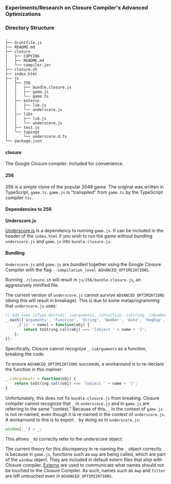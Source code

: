 ### Experiments/Research on Closure Compiler's Advanced Optimizations

### Directory Structure

```
.
├── Gruntfile.js
├── README.md
├── closure
│   ├── COPYING
│   ├── README.md
│   └── compiler.jar
├── closure.sh
├── index.html
├── js
│   ├── 256
│   │   ├── bundle.closure.js
│   │   ├── game.js
│   │   └── game.ts
│   ├── externs
│   │   ├── lib.js
│   │   └── underscore.js
│   ├── libs
│   │   ├── lib.js
│   │   └── underscore.js
│   ├── test.js
│   └── typings
│       └── underscore.d.ts
└── package.json
```

#### closure
The Google Closure compiler. Included for convenience. 

#### 256
256 is a simple clone of the popular 2048 game. The original was written in TypeScript, `game.ts`. `game.js` is "transpiled" from `game.ts` by the TypeScript compiler `tsc`. 

#### Dependencies to 256

**Underscore.js**

[Underscore.js](http://underscorejs.org/) is a dependency to running `game.js`. It can be included in the header of the `index.html` if you wish to run the game without bundling `underscore.js` and `game.js` into `bundle.closure.js`. 

#### Bundling

`Underscore.js` and `game.js` are bundled together using the Google Closure Compiler with the flag `--compilation_level ADVANCED_OPTIMIZATIONS`. 

Running `./closure.sh` will result in `js/256/bundle.closure.js`, an aggressively minified file. 

The current version of `underscore.js` cannot survive `ADVANCED_OPTIMZATIONS` (doing this will result in breakage). This is due to some metaprogramming that `underscore.js` uses:

```js
// Add some isType methods: isArguments, isFunction, isString, isNumber, isDate, isRegExp, isError.
_.each(['Arguments', 'Function', 'String', 'Number', 'Date', 'RegExp', 'Error'], function(name) {
	 _['is' + name] = function(obj) {
    	return toString.call(obj) === '[object ' + name + ']';
    };
});
```

Specifically, Closure cannot recognize `_.isArguments` as a function, breaking the code. 

To ensure `ADVANCED_OPTIMIZATIONS` succeeds, a workaround is to re-declare the function in this manner:

```js
_.isArguments = function(obj) {
    return toString.call(obj) === '[object ' + name + ']';
}
```

Unfortunately, this does not fix `bundle.closure.js` from breaking. Closure compiler cannot recognize that `_` in `underscore.js` and in `game.js` are referring to the same "context." Because of this, `_` in the context of `game.js` is not re-named, even though it is re-named in the context of `underscore.js`. A workaround to this is to export `_` by doing so in `underscore.js`:

```js
window['_'] = _;
```

This allows `_` to correctly refer to the underscore object. 

The current theory for this discrepency in re-naming the `_` object correctly is because in `game.js`, functions such as `map` are being called, which are part of the `window` object. They are included in default extern files that ship with Closure compiler. [Externs](https://developers.google.com/closure/compiler/docs/api-tutorial3) are used to communicate what names should not be touched to the Closure Compiler. As such, names such as `map` and `filter` are left untouched even in `ADVANCED_OPTIMIZATIONS`.

